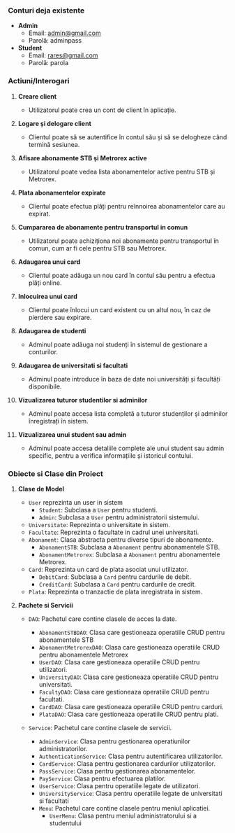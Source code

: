 ### Conturi deja existente

- **Admin**
    - Email: admin@gmail.com
    - Parolă: adminpass
- **Student**
    - Email: rares@gmail.com
    - Parolă: parola

### Actiuni/Interogari

1. **Creare client**
    - Utilizatorul poate crea un cont de client în aplicație.

2. **Logare și delogare client**
    - Clientul poate să se autentifice în contul său și să se delogheze când termină sesiunea.

3. **Afisare abonamente STB și Metrorex active**
    - Utilizatorul poate vedea lista abonamentelor active pentru STB și Metrorex.

4. **Plata abonamentelor expirate**
    - Clientul poate efectua plăți pentru reînnoirea abonamentelor care au expirat.

5. **Cumpararea de abonamente pentru transportul in comun**
    - Utilizatorul poate achiziționa noi abonamente pentru transportul în comun, cum ar fi cele pentru STB sau Metrorex.

6. **Adaugarea unui card**
    - Clientul poate adăuga un nou card în contul său pentru a efectua plăți online.

7. **Inlocuirea unui card**
    - Clientul poate înlocui un card existent cu un altul nou, în caz de pierdere sau expirare.

8. **Adaugarea de studenti**
    - Adminul poate adăuga noi studenți în sistemul de gestionare a conturilor.

9. **Adaugarea de universitati si facultati**
    - Adminul poate introduce în baza de date noi universități și facultăți disponibile.

10. **Vizualizarea tuturor studentilor si adminilor**
    - Adminul poate accesa lista completă a tuturor studenților și adminilor înregistrați în sistem.

11. **Vizualizarea unui student sau admin**
    - Adminul poate accesa detaliile complete ale unui student sau admin specific, pentru a verifica informațiile și istoricul contului.

### Obiecte si Clase din Proiect

1. **Clase de Model**
   - `User` reprezinta un user in sistem
     - `Student`: Subclasa a `User` pentru studenti.
     - `Admin`: Subclasa a `User` pentru administratorii sistemului.
   - `Universitate`: Reprezinta o universitate in sistem.
   - `Facultate`: Reprezinta o facultate in cadrul unei universitati.
   - `Abonament`: Clasa abstracta pentru diverse tipuri de abonamente.
      - `AbonamentSTB`: Subclasa a `Abonament` pentru abonamentele STB.
      - `AbonamentMetrorex`: Subclasa a `Abonament` pentru abonamentele Metrorex.
   - `Card`: Reprezinta un card de plata asociat unui utilizator.
      - `DebitCard`: Subclasa a `Card` pentru cardurile de debit.
      - `CreditCard`: Subclasa a `Card` pentru cardurile de credit.
   - `Plata`: Reprezinta o tranzactie de plata inregistrata in sistem.

2. **Pachete si Servicii**
   - `DAO`: Pachetul care contine clasele de acces la date.
      - `AbonamentSTBDAO`: Clasa care gestioneaza operatiile CRUD pentru abonamentele STB
      - `AbonamentMetrorexDAO`: Clasa care gestioneaza operatiile CRUD pentru abonamentele Metrorex
      - `UserDAO`: Clasa care gestioneaza operatiile CRUD pentru utilizatori.
      - `UniversityDAO`: Clasa care gestioneaza operatiile CRUD pentru universitati.
      - `FacultyDAO`: Clasa care gestioneaza operatiile CRUD pentru facultati.
      - `CardDAO`: Clasa care gestioneaza operatiile CRUD pentru carduri.
      - `PlataDAO`: Clasa care gestioneaza operatiile CRUD pentru plati.

   - `Service`: Pachetul care contine clasele de servicii.
      - `AdminService`: Clasa pentru gestionarea operatiunilor administratorilor. 
      - `AuthenticationService`: Clasa pentru autentificarea utilizatorilor.
      - `CardService`: Clasa pentru gestionarea cardurilor utilizatorilor.
      - `PassService`: Clasa pentru gestionarea abonamentelor.
      - `PayService`: Clasa pentru efectuarea platilor.
      - `UserService`: Clasa pentru operatiile legate de utilizatori.
      - `UniversityService`: Clasa pentru operatiile legate de universitati si facultati
      - `Menu`: Pachetul care contine clasele pentru meniul aplicatiei.
         - `UserMenu`: Clasa pentru meniul administratorului si a studentului